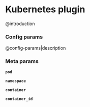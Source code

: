 # Kubernetes plugin
@introduction

### Config params
@config-params|description

### Meta params
**`pod`** 

**`namespace`** 

**`container`** 

**`container_id`** 
